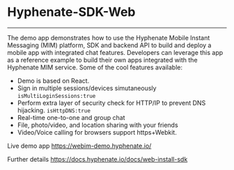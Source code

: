 # Hyphenate-SDK-Web
--------
The demo app demonstrates how to use the Hyphenate Mobile Instant Messaging (MIM) platform, SDK and backend API to build and deploy a mobile app with integrated chat features. Developers can leverage this app as a reference example to build their own apps integrated with the Hyphenate MIM service. Some of the cool features available:

- Demo is based on React.
- Sign in multiple sessions/devices simutaneously ```isMultiLoginSessions:true```
- Perform extra layer of security check for HTTP/IP to prevent DNS hijacking. ```isHttpDNS:true```
- Real-time one-to-one and group chat 
- File, photo/video, and location sharing with your friends
- Video/Voice calling for browsers support https+Webkit. 

Live demo app
https://webim-demo.hyphenate.io/

Further details
https://docs.hyphenate.io/docs/web-install-sdk
